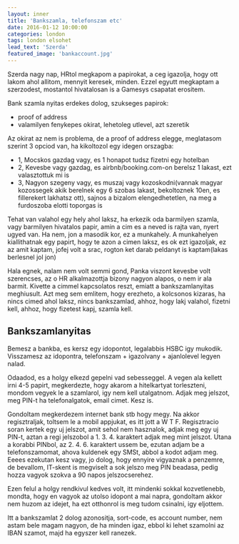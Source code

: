 ```yaml
---
layout: inner
title: 'Bankszamla, telefonszam etc'
date: 2016-01-12 10:00:00
categories: london
tags: london elsohet
lead_text: 'Szerda'
featured_image: 'bankaccount.jpg'
---
```


Szerda nagy nap, HRtol megkapom a papirokat, a ceg igazolja, hogy ott lakom ahol allitom, mennyit keresek, minden. Ezzel egyutt megkaptam a szerzodest, mostantol hivatalosan is a Gamesys csapatat erositem.

Bank szamla nyitas erdekes dolog, szukseges papirok:
 - proof of address
 - valamilyen fenykepes okirat, lehetoleg utlevel, azt szeretik

Az okirat az nem is problema, de a proof of address elegge, meglatasom szerint 3 opciod van, ha kikoltozol egy idegen orszagba:
 - 1, Mocskos gazdag vagy, es 1 honapot tudsz fizetni egy hotelban
 - 2, Kevesbe vagy gazdag, es airbnb/booking.com-on berelsz 1 lakast, ezt valasztottuk mi is
 - 3, Nagyon szegeny vagy, es muszaj vagy kozoskodni(vannak magyar kozossegek akik berelnek egy 6 szobas lakast, bekoltoznek 10en, es fillerekert lakhatsz ott), sajnos a bizalom elengedhetetlen, na meg a furdoszoba elotti toporgas is

Tehat van valahol egy hely ahol laksz, ha erkezik oda barmilyen szamla, vagy barmilyen hivatalos papir, amin a cim es a neved is rajta van, nyert ugyed van. Ha nem, jon a masodik kor, ez a munkahely.
A munkahelyen kiallithatnak egy papirt, hogy te azon a cimen laksz, es ok ezt igazoljak, ez az amit kaptam, jofej volt a srac, rogton ket darab peldanyt is kaptam(lakas berlesnel jol jon)

Hala egnek, nalam nem volt semmi gond, Panka viszont kevesbe volt szerencses, az o HR alkalmazottja bizony nagyon alapos, o nem ir ala barmit. Kivette a cimmel kapcsolatos reszt, emiatt a bankszamlanyitas meghiusult.
Azt meg sem emlitem, hogy erezheto, a kolcsonos kizaras, ha nincs cimed ahol laksz, nincs bankszamlad, ahhoz, hogy lakj valahol, fizetni kell, ahhoz, hogy fizetest kapj, szamla kell.

## Bankszamlanyitas

Bemesz a bankba, es kersz egy idopontot, legalabbis HSBC igy mukodik. Visszamesz az idopontra, telefonszam + igazolvany + ajanlolevel legyen nalad.

Odaadod, es a holgy elkezd gepelni vad sebesseggel. A vegen ala kellett irni 4-5 papirt, megkerdezte, hogy akarom a hitelkartyat torleszteni, mondom vegyek le a szamlarol, igy nem kell utalgatnom.
Adjak meg jelszot, meg PIN-t ha telefonalgatok, email cimet. Kesz is.

Gondoltam megkerdezem internet bank stb hogy megy. Na akkor regisztraljak, toltsem le a mobil appjukat, es itt jott a W T F. 
Regisztracio soran kertek egy uj jelszot, amit sehol nem hasznalok, adjak meg egy uj PIN-t, aztan a regi jelszobol a 1. 3. 4. karaktert adjak meg mint jelszot. 
Utana a korabbi PINbol, az 2. 4. 6. karaktert ussem be, ezutan adjam be a telefonszamomat, ahova kuldenek egy SMSt, abbol a kodot adjam meg.
Eeees ezekutan kesz vagy, jo dolog, hogy ennyire vigyaznak a penzemre, de bevallom, IT-skent is megviselt a sok jelszo meg PIN beadasa, pedig hozza vagyok szokva a 90 napos jelszocserehez. 

Ezen felul a holgy rendkivul kedves volt, itt mindenki sokkal kozvetlenebb, mondta, hogy en vagyok az utolso idopont a mai napra, gondoltam akkor nem huzom az idejet, ha ezt otthonrol is meg tudom csinalni, igy eljottem.

Itt a bankszamlat 2 dolog azonositja, sort-code, es account number, nem astam bele magam nagyon, de ha minden igaz, ebbol ki lehet szamolni az IBAN szamot, majd ha egyszer kell ranezek.

